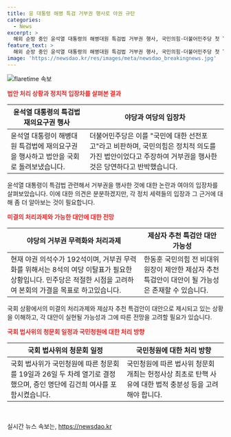 ```yaml
---
title: 윤 대통령 해병 특검 거부권 행사로 야권 규탄
categories:
  - News
excerpt: >
  해외 순방 중인 윤석열 대통령의 해병대원 특검법 거부권 행사, 국민의힘·더불어민주당 첫 TV토론회 격돌, 김두관 전 의원의 당 대표 경선 출마 선언, 국회 여야 상황과 관련하여 김기흥 전 대통령실 부대변인과 김상일 정치평론가의 전문가 인터뷰. 윤 대통령의 거부권 행사에 대한 양당 입장, 여야 갈등, 특검안 대안성, 국회 청문회 등에 대한 논설과 후보자들의 입장, 김 전 의원의 경선 선언과 이재명 전 대표의 연임 발표에 관한 전망 등을 논의하였다.
feature_text: >
  해외 순방 중인 윤석열 대통령의 해병대원 특검법 거부권 행사, 국민의힘·더불어민주당 첫 TV토론회 격돌, 김두관 전 의원의 당 대표 경선 출마 선언, 국회 여야 상황과 관련하여 김기흥 전 대통령실 부대변인과 김상일 정치평론가의 전문가 인터뷰. 윤 대통령의 거부권 행사에 대한 양당 입장, 여야 갈등, 특검안 대안성, 국회 청문회 등에 대한 논설과 후보자들의 입장, 김 전 의원의 경선 선언과 이재명 전 대표의 연임 발표에 관한 전망 등을 논의하였다.
image: 'https://newsdao.kr/res/images/meta/newsdao_breakingnews.jpg'
---
```


<p><img src="https://newsdao.kr/res/images/meta/newsdao_breakingnews.jpg" alt="flaretime 속보" /></p>

<p><b><span style="color: #ee2323;">법안 처리 상황과 정치적 입장차를 살펴본 결과</span></b>
<center><table>
<thead>
<tr>
<th><b>윤석열 대통령의 특검법 재의요구권 행사</b></th>
<th><b>야당과 여당의 입장차</b></th>
</tr>
</thead>
<tbody>
<tr>
<td style="text-align: left;">윤석열 대통령이 해병대원 특검법에 재의요구권을 행사하고 법안을 국회로 돌려보냈습니다.</td>
<td style="text-align: left;">더불어민주당은 이를 "국민에 대한 선전포고"라고 비판하며, 국민의힘은 정치적 의도를 가진 법안이었다고 주장하여 거부권을 행사한 것은 당연하다고 반박했습니다.</td>
</tr>
</tbody>
</table></center></p>

<p data-ke-size="size16">윤석열 대통령이 특검법 관련해서 거부권을 행사한 것에 대한 논란과 여야의 입장차를 살펴보았습니다. 이에 대한 의견은 분분하겠지만, 각 정치 세력들의 입장과 그 근거에 대해 좀 더 알아보는 것이 필요합니다.</p>

<p><b><span style="color: #ee2323;">미결의 처리과제와 가능한 대안에 대한 전망</span></b>
<center><table>
<thead>
<tr>
<th><b>야당의 거부권 무력화와 처리과제</b></th>
<th><b>제삼자 추천 특검안 대안 가능성</b></th>
</tr>
</thead>
<tbody>
<tr>
<td style="text-align: left;">현재 야권 의석수가 192석이며, 거부권 무력화를 위해서는 8석의 여당 이탈표가 필요한 상황입니다. 민주당은 적절한 시점을 고려하여 본회의 가결을 목표로 하고있습니다.</td>
<td style="text-align: left;">한동훈 국민의힘 전 비대위원장이 제안한 제삼자 추천 특검안이 대안이 될 가능성은 존재할 수 있습니다.</td>
</tr>
</tbody>
</table></center></p>

<p data-ke-size="size16">국회 상황에서의 미결의 처리과제와 제삼자 추천 특검안이 대안으로 제시되고 있는 상황을 이해하고, 각 대안이 실현될 가능성과 그에 따른 전망을 고려할 필요가 있습니다. </p>

<p><b><span style="color: #ee2323;">국회 법사위의 청문회 일정과 국민청원에 대한 처리 방향</span></b>
<center><table>
<thead>
<tr>
<th><b>국회 법사위의 청문회 일정</b></th>
<th><b>국민청원에 대한 처리 방향</b></th>
</tr>
</thead>
<tbody>
<tr>
<td style="text-align: left;">국회 법사위가 국민청원에 따른 청문회를 19일과 26일 두 차례 열기로 결정했으며, 증인 명단에 김건희 여사를 포함시켰습니다.</td>
<td style="text-align: left;">국민청원에 따른 법사위 청문회 개최는 헌정사상 최초로 탄핵 사유에 대한 법적 충분성 등을 고려해야 합니다.</td>
</tr>
</tbody>
</table></center></p>

<p data-ke-size="size16">&nbsp;</p>
실시간 뉴스 속보는, <a href="https://newsdao.kr" rel="dofollow">https://newsdao.kr</a>


